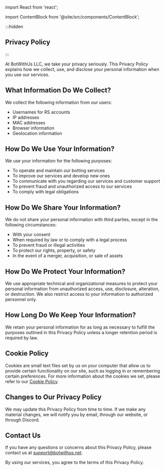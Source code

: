 import React from 'react';

import ContentBlock from '@site/src/components/ContentBlock';

:::hidden

## Privacy Policy

:::

<ContentBlock title="Privacy Policy">

At BotWithUs LLC, we take your privacy seriously. This Privacy Policy explains how we collect, use, and disclose your personal information when you use our services.

## What Information Do We Collect?

We collect the following information from our users:

- Usernames for RS accounts
- IP addresses
- MAC addresses
- Browser information
- Geolocation information

## How Do We Use Your Information?

We use your information for the following purposes:

- To operate and maintain our botting services
- To improve our services and develop new ones
- To communicate with you regarding our services and customer support
- To prevent fraud and unauthorized access to our services
- To comply with legal obligations

## How Do We Share Your Information?

We do not share your personal information with third parties, except in the following circumstances:

- With your consent
- When required by law or to comply with a legal process
- To prevent fraud or illegal activities
- To protect our rights, property, or safety
- In the event of a merger, acquisition, or sale of assets

## How Do We Protect Your Information?

We use appropriate technical and organizational measures to protect your personal information from unauthorized access, use, disclosure, alteration, or destruction. We also restrict access to your information to authorized personnel only.

## How Long Do We Keep Your Information?

We retain your personal information for as long as necessary to fulfill the purposes outlined in this Privacy Policy unless a longer retention period is required by law.

## Cookie Policy

Cookies are small text files set by us on your computer that allow us to provide certain functionality on our site, such as logging in or remembering certain preferences. For more information about the cookies we set, please refer to our [Cookie Policy](#).

## Changes to Our Privacy Policy

We may update this Privacy Policy from time to time. If we make any material changes, we will notify you by email, through our website, or through Discord.

## Contact Us

If you have any questions or concerns about this Privacy Policy, please contact us at support@botwithus.net.

By using our services, you agree to the terms of this Privacy Policy.

</ContentBlock>
